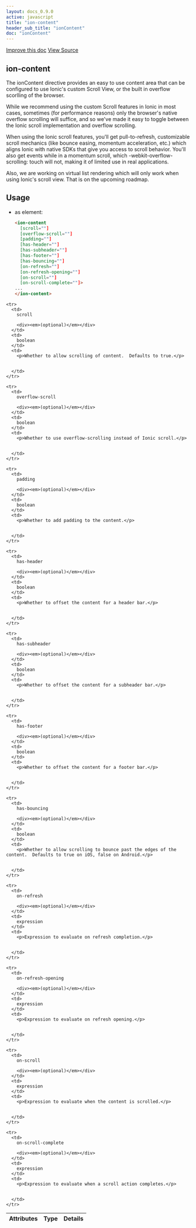 ```yaml
---
layout: docs_0.9.0
active: javascript
title: "ion-content"
header_sub_title: "ionContent"
doc: "ionContent"
---
```


<div class="pull-right">
  <a href='http://github.com/driftyco/ionic/edit/master/{$ doc.relativePath $}' class='improve-docs'>Improve this doc</a>
  <a href='http://github.com/driftyco/ionic/tree/master/js/ext/angular/src/directive/ionicContent.js#L19' class='view-source'>
    View Source
  </a>
</div>




## ion-content



The ionContent directive provides an easy to use content area that can be configured to use
Ionic's custom Scroll View, or the built in overflow scorlling of the browser.

While we recommend using the custom Scroll features in Ionic in most cases, sometimes (for performance reasons) only the browser's native overflow scrolling will suffice, and so we've made it easy to toggle between the Ionic scroll implementation and overflow scrolling.

When using the Ionic scroll features, you'll get pull-to-refresh, customizable scroll mechanics (like bounce easing, momentum acceleration, etc.) which aligns Ionic with native SDKs that give you access to scroll behavior. You'll also get events while in a momentum scroll, which -webkit-overflow-scrolling: touch will not, making it of limited use in real applications.

Also, we are working on virtual list rendering which will only work when using Ionic's scroll view. That is on the upcoming roadmap.








  
## Usage
  
    
* as element:

  ```html
  <ion-content
    [scroll=""]
    [overflow-scroll=""]
    [padding=""]
    [has-header=""]
    [has-subheader=""]
    [has-footer=""]
    [has-bouncing=""]
    [on-refresh=""]
    [on-refresh-opening=""]
    [on-scroll=""]
    [on-scroll-complete=""]>
  ...
  </ion-content>
  ```
    
  
<table class="table">
  <thead>
    <tr>
      <th>Attributes</th>
      <th>Type</th>
      <th>Details</th>
    </tr>
  </thead>
  <tbody>
    
    <tr>
      <td>
        scroll
        
        <div><em>(optional)</em></div>
      </td>
      <td>
        boolean
      </td>
      <td>
        <p>Whether to allow scrolling of content.  Defaults to true.</p>

        
      </td>
    </tr>
    
    <tr>
      <td>
        overflow-scroll
        
        <div><em>(optional)</em></div>
      </td>
      <td>
        boolean
      </td>
      <td>
        <p>Whether to use overflow-scrolling instead of Ionic scroll.</p>

        
      </td>
    </tr>
    
    <tr>
      <td>
        padding
        
        <div><em>(optional)</em></div>
      </td>
      <td>
        boolean
      </td>
      <td>
        <p>Whether to add padding to the content.</p>

        
      </td>
    </tr>
    
    <tr>
      <td>
        has-header
        
        <div><em>(optional)</em></div>
      </td>
      <td>
        boolean
      </td>
      <td>
        <p>Whether to offset the content for a header bar.</p>

        
      </td>
    </tr>
    
    <tr>
      <td>
        has-subheader
        
        <div><em>(optional)</em></div>
      </td>
      <td>
        boolean
      </td>
      <td>
        <p>Whether to offset the content for a subheader bar.</p>

        
      </td>
    </tr>
    
    <tr>
      <td>
        has-footer
        
        <div><em>(optional)</em></div>
      </td>
      <td>
        boolean
      </td>
      <td>
        <p>Whether to offset the content for a footer bar.</p>

        
      </td>
    </tr>
    
    <tr>
      <td>
        has-bouncing
        
        <div><em>(optional)</em></div>
      </td>
      <td>
        boolean
      </td>
      <td>
        <p>Whether to allow scrolling to bounce past the edges of the content.  Defaults to true on iOS, false on Android.</p>

        
      </td>
    </tr>
    
    <tr>
      <td>
        on-refresh
        
        <div><em>(optional)</em></div>
      </td>
      <td>
        expression
      </td>
      <td>
        <p>Expression to evaluate on refresh completion.</p>

        
      </td>
    </tr>
    
    <tr>
      <td>
        on-refresh-opening
        
        <div><em>(optional)</em></div>
      </td>
      <td>
        expression
      </td>
      <td>
        <p>Expression to evaluate on refresh opening.</p>

        
      </td>
    </tr>
    
    <tr>
      <td>
        on-scroll
        
        <div><em>(optional)</em></div>
      </td>
      <td>
        expression
      </td>
      <td>
        <p>Expression to evaluate when the content is scrolled.</p>

        
      </td>
    </tr>
    
    <tr>
      <td>
        on-scroll-complete
        
        <div><em>(optional)</em></div>
      </td>
      <td>
        expression
      </td>
      <td>
        <p>Expression to evaluate when a scroll action completes.</p>

        
      </td>
    </tr>
    
  </tbody>
</table>
</section>
  





